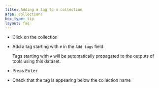 ```yaml
---
title: Adding a tag to a collection
area: collections
box_type: tip
layout: faq
---
```


* Click on the collection
* Add a tag starting with `#` in the `Add tags` field

     Tags starting with `#` will be automatically propagated to the outputs of tools using this dataset.

* Press <kbd>Enter</kbd>
* Check that the tag is appearing below the collection name

